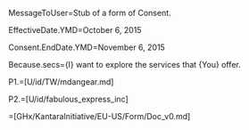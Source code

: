 MessageToUser=Stub of a form of Consent.

EffectiveDate.YMD=October 6, 2015

Consent.EndDate.YMD=November 6, 2015

Because.secs={I} want to explore the services that {You} offer.

P1.=[U/id/TW/mdangear.md]

P2.=[U/id/fabulous_express_inc]

=[GHx/KantaraInitiative/EU-US/Form/Doc_v0.md]
